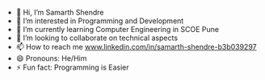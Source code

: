 - 👋 Hi, I’m Samarth Shendre
- 👀 I’m interested in Programming and Development
- 🌱 I’m currently learning Computer Engineering in SCOE Pune
- 💞️ I’m looking to collaborate on technical aspects
- 📫 How to reach me www.linkedin.com/in/samarth-shendre-b3b039297
- 😄 Pronouns: He/Him
- ⚡ Fun fact: Programming is Easier

<!---
i-m-samarth-cs/i-m-samarth-cs is a ✨ special ✨ repository because its `README.md` (this file) appears on your GitHub profile.
You can click the Preview link to take a look at your changes.
--->
